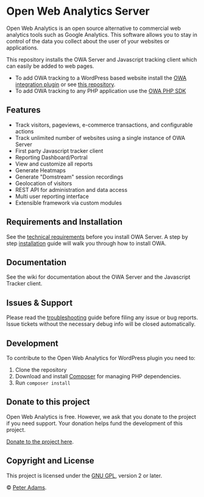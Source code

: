 # Open Web Analytics Server

Open Web Analytics is an open source alternative to commercial web analytics tools such as Google Analytics. This software allows you to stay in control of the data you collect about the user of your websites or applications.

This repository installs the OWA Server and Javascript tracking client which can easily be added to web pages. 

- To add OWA tracking to a WordPress based website install the [OWA integration plugin](https://wordpress.org/plugins/open-web-analytics/) or see [this repository](https://github.com/Open-Web-Analytics/owa-wordpress-plugin).
- To add OWA tracking to any PHP application use the [OWA PHP SDK](https://github.com/Open-Web-Analytics/owa-php-sdk)

## Features

- Track visitors, pageviews, e-commerce transactions, and configurable actions
- Track unlimited number of websites using a single instance of OWA Server
- First party Javascript tracker client
- Reporting Dashboard/Portral
- View and customize all reports
- Generate Heatmaps
- Generate "Domstream" session recordings
- Geolocation of visitors
- REST API for administration and data access
- Multi user reporting interface
- Extensible framework via custom modules

## Requirements and Installation

See the [technical requirements](https://github.com/Open-Web-Analytics/Open-Web-Analytics/wiki/Technical-Requirements) before you install OWA Server. A step by step [installation](https://github.com/Open-Web-Analytics/Open-Web-Analytics/wiki/Installation) guide will walk you through how to install OWA.

## Documentation
See the wiki for documentation about the OWA Server and the Javascript Tracker client.

## Issues & Support

Please read the [troubleshooting](https://github.com/Open-Web-Analytics/Open-Web-Analytics/wiki/Troubleshooting) guide before filing any issue or bug reports. Issue tickets without the necessary debug info will be closed automatically.

## Development 

To contribute to the Open Web Analytics for WordPress plugin you need to:

1. Clone the repository
2. Download and install [Composer](https://getcomposer.org/) for managing PHP dependencies.
3. Run `composer install`


## Donate to this project

Open Web Analytics is free.  However, we ask that you donate to the project if you need support. Your donation helps fund the development of this project.

[Donate to the project here](http://paypal.me/openwebanalytics).


## Copyright and License

This project is licensed under the [GNU GPL](http://www.gnu.org/licenses/old-licenses/gpl-2.0.html), version 2 or later.

&copy; [Peter Adams](http://peteradams.org).
